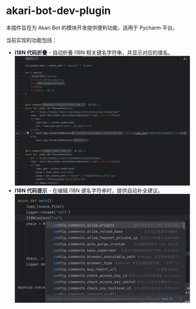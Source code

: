 # akari-bot-dev-plugin

<!-- Plugin description -->
本插件旨在为 Akari Bot 的模块开发提供便利功能，适用于 Pycharm 平台。
<!-- Plugin description end -->

当前实现的功能包括：

- **I18N 代码折叠** - 自动折叠 I18N 相关键名字符串，并显示对应的值名。
![](./example1.png)
- **I18N 代码提示** - 在编辑 I18N 键名字符串时，提供自动补全建议。
![](./example2.png)